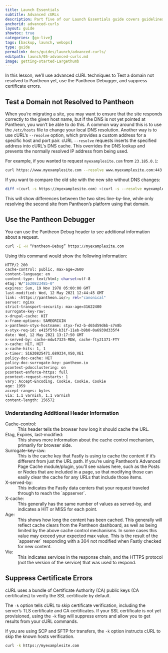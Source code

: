 ```yaml
---
title: Launch Essentials
subtitle: Advanced cURLs
description: Part five of our Launch Essentials guide covers guidelines for using advanced cURL techniques to prepare a site for launch.
anchorid: advanced-curls
layout: guide
showtoc: true
categories: [go-live]
tags: [backup, launch, webops]
type: guide
permalink: docs/guides/launch/advanced-curls/
editpath: launch/05-advanced-curls.md
image: getting-started-Largethumb
---
```


In this lesson, we’ll use advanced cURL techniques to Test a domain not resolved to Pantheon yet, use the Pantheon Debugger, and suppress certificate errors.

## Test a Domain not Resolved to Pantheon

When you’re migrating a site, you may want to ensure that the site responds correctly to the given host name, but if the DNS is not yet pointed at Pantheon, you won’t be able to do this. A common way around this is to use the `/etc/hosts` file to change your local DNS resolution. Another way is to use cURL’s `--resolve` option, which provides a custom address for a specific host and port pair. cURL `--resolve` requests inserts the specified address into cURL's DNS cache. This overrides the DNS lookup and prevents the normally resolved IP address from being used. 

For example, if you wanted to request `myexamplesite.com` from `23.185.0.1`:

```bash
curl https://www.myexamplesite.com --resolve www.myexamplesite.com:443:23.185.0.1
```

If you want to compare the old site with the new site without DNS changes:

```bash
diff <(curl -s https://myexamplesite.com) <(curl -s --resolve myexamplesite.com:443:23.185.0.1 https://mycoolwebsite.com)
```

This will show differences between the two sites line-by-line, while only resolving the second site from Pantheon’s platform using that domain.

## Use the Pantheon Debugger

You can use the Pantheon Debug header to see additional information about a request.

 ```bash
 curl -I -H “Pantheon-Debug” https://myexamplesite.com
 ```

Using this command would show the following information:

 ```bash
 HTTP/2 200
 cache-control: public, max-age=3600
 content-language: en
 content-type: text/html; charset=utf-8
 etag: W/"1620823485-0"
 expires: Sun, 19 Nov 1978 05:00:00 GMT
 last-modified: Wed, 12 May 2021 12:44:45 GMT        
 link: <https://pantheon.io/>; rel="canonical"       
 server: nginx
 strict-transport-security: max-age=31622400
 surrogate-key-raw:
 x-drupal-cache: HIT
 x-frame-options: SAMEORIGIN
 x-pantheon-styx-hostname: styx-fe2-b-d65d59d6b-s7n8b
 x-styx-req-id: e415f5fd-b31f-11eb-b9b0-0a6939d335f4 
 date: Wed, 12 May 2021 13:17:50 GMT
 x-served-by: cache-mdw17325-MDW, cache-fty21371-FTY 
 x-cache: HIT, HIT
 x-cache-hits: 1, 1
 x-timer: S1620825471.689334,VS0,VE1
 policy-doc-cache: HIT
 policy-doc-surrogate-key: pantheon.io
 pcontext-pdocclustering: on
 pcontext-enforce-https: full
 pcontext-request-restarts: 1
 vary: Accept-Encoding, Cookie, Cookie, Cookie
 age: 1959
 accept-ranges: bytes
 via: 1.1 varnish, 1.1 varnish
 content-length: 156572
 ```

 ### Understanding Additional Header Information

<dl>

<dt>Cache-control:</dt> 

<dd>This header tells the browser how long it should cache the URL. </dd>

<dt>Etag, Expires, last-modified:</dt> 

<dd>This shows more information about the cache control mechanism, primarily for browser side.</dd>

<dt>Surrogate-key-raw:</dt>

<dd>This is the cache key that Fastly is using to cache the content if it’s different from just the URL path. If you’re using Pantheon’s Advanced Page Cache module/plugin, you’ll see values here, such as the Posts or Nodes that are included in a page, so that modifying those can easily clear the cache for any URLs that include those items.</dd>

<dt>X-served-by:</dt>

<dd> This indicates the Fastly data centers that your request traveled through to reach the `appserver`. </dd>

<dt> X-cache:</dt>

<dd>This generally has the same number of values as served-by, and indicates a HIT or MISS for each point. </dd>

<dt>Age:</dt> 

<dd> This shows how long the content has been cached. This generally will reflect cache clears from the Pantheon dashboard, as well as being limited by the above cache control mechanisms. In some cases this value may exceed your expected max value. This is the result of the `appserver` responding with a 304 not modified when Fastly checked for new content.</dd>

<dt>Via:</dt>

<dd>This indicates services in the response chain, and the HTTPS protocol (not the version of the service) that was used to respond.</dd>

</dl>

## Suppress Certificate Errors

cURL uses a bundle of Certificate Authority (CA) public keys (CA certificates) to verify the SSL certificate by default.

The `-k` option tells cURL to skip certificate verification, including the server’s TLS certificate and CA certificates. If your SSL certificate is not yet provisioned, using the `-k` flag will suppress errors and allow you to get results from your cURL commands.

If you are using SCP and SFTP for transfers, the `-k` option instructs cURL to skip the known hosts verification. 

 ```bash
 curl -k https://myexamplesite.com
 ```
